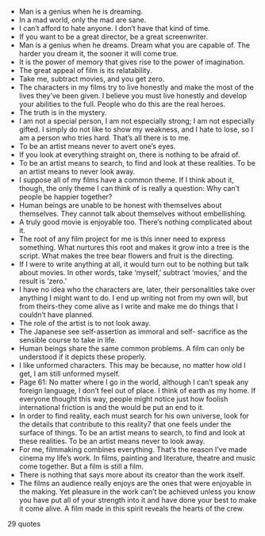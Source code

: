  - Man is a genius when he is dreaming.
 - In a mad world, only the mad are sane.
 - I can’t afford to hate anyone. I don’t have that kind of time.
 - If you want to be a great director, be a great screenwriter.
 - Man is a genius when he dreams. Dream what you are capable of. The harder you dream it, the sooner it will come true.
 - It is the power of memory that gives rise to the power of imagination.
 - The great appeal of film is its relatability.
 - Take me, subtract movies, and you get zero.
 - The characters in my films try to live honestly and make the most of the lives they’ve been given. I believe you must live honestly and develop your abilities to the full. People who do this are the real heroes.
 - The truth is in the mystery.
 - I am not a special person, I am not especially strong; I am not especially gifted. I simply do not like to show my weakness, and I hate to lose, so I am a person who tries hard. That’s all there is to me.
 - To be an artist means never to avert one’s eyes.
 - If you look at everything straight on, there is nothing to be afraid of.
 - To be an artist means to search, to find and look at these realities. To be an artist means to never look away.
 - I suppose all of my films have a common theme. If I think about it, though, the only theme I can think of is really a question: Why can’t people be happier together?
 - Human beings are unable to be honest with themselves about themselves. They cannot talk about themselves without embellishing.
 - A truly good movie is enjoyable too. There’s nothing complicated about it.
 - The root of any film project for me is this inner need to express something. What nurtures this root and makes it grow into a tree is the script. What makes the tree bear flowers and fruit is the directing.
 - If I were to write anything at all, it would turn out to be nothing but talk about movies. In other words, take ‘myself,’ subtract ‘movies,’ and the result is ‘zero.’
 - I have no idea who the characters are, later, their personalities take over anything I might want to do. I end up writing not from my own will, but from theirs-they come alive as I write and make me do things that I couldn’t have planned.
 - The role of the artist is to not look away.
 - The Japanese see self-assertion as immoral and self- sacrifice as the sensible course to take in life.
 - Human beings share the same common problems. A film can only be understood if it depicts these properly.
 - I like unformed characters. This may be because, no matter how old I get, I am still unformed myself.
 - Page 61: No matter where I go in the world, although I can’t speak any foreign language, I don’t feel out of place. I think of earth as my home. If everyone thought this way, people might notice just how foolish international friction is and the would be put an end to it.
 - In order to find reality, each must search for his own universe, look for the details that contribute to this reality7 that one feels under the surface of things. To be an artist means to search, to find and look at these realities. To be an artist means never to look away.
 - For me, filmmaking combines everything. That’s the reason I’ve made cinema my life’s work. In films, painting and literature, theatre and music come together. But a film is still a film.
 - There is nothing that says more about its creator than the work itself.
 - The films an audience really enjoys are the ones that were enjoyable in the making. Yet pleasure in the work can’t be achieved unless you know you have put all of your strength into it and have done your best to make it come alive. A film made in this spirit reveals the hearts of the crew.

29 quotes